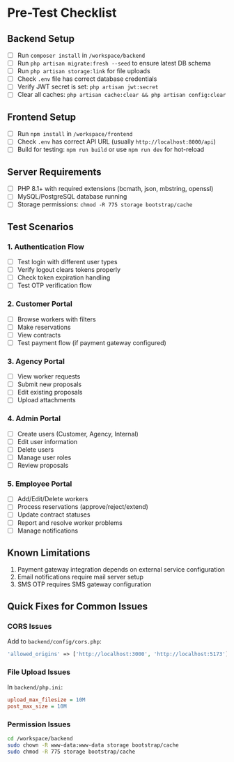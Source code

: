 # Pre-Test Checklist

## Backend Setup
- [ ] Run `composer install` in `/workspace/backend`
- [ ] Run `php artisan migrate:fresh --seed` to ensure latest DB schema
- [ ] Run `php artisan storage:link` for file uploads
- [ ] Check `.env` file has correct database credentials
- [ ] Verify JWT secret is set: `php artisan jwt:secret`
- [ ] Clear all caches: `php artisan cache:clear && php artisan config:clear`

## Frontend Setup
- [ ] Run `npm install` in `/workspace/frontend`
- [ ] Check `.env` has correct API URL (usually `http://localhost:8000/api`)
- [ ] Build for testing: `npm run build` or use `npm run dev` for hot-reload

## Server Requirements
- [ ] PHP 8.1+ with required extensions (bcmath, json, mbstring, openssl)
- [ ] MySQL/PostgreSQL database running
- [ ] Storage permissions: `chmod -R 775 storage bootstrap/cache`

## Test Scenarios

### 1. Authentication Flow
- [ ] Test login with different user types
- [ ] Verify logout clears tokens properly
- [ ] Check token expiration handling
- [ ] Test OTP verification flow

### 2. Customer Portal
- [ ] Browse workers with filters
- [ ] Make reservations
- [ ] View contracts
- [ ] Test payment flow (if payment gateway configured)

### 3. Agency Portal
- [ ] View worker requests
- [ ] Submit new proposals
- [ ] Edit existing proposals
- [ ] Upload attachments

### 4. Admin Portal
- [ ] Create users (Customer, Agency, Internal)
- [ ] Edit user information
- [ ] Delete users
- [ ] Manage user roles
- [ ] Review proposals

### 5. Employee Portal
- [ ] Add/Edit/Delete workers
- [ ] Process reservations (approve/reject/extend)
- [ ] Update contract statuses
- [ ] Report and resolve worker problems
- [ ] Manage notifications

## Known Limitations
1. Payment gateway integration depends on external service configuration
2. Email notifications require mail server setup
3. SMS OTP requires SMS gateway configuration

## Quick Fixes for Common Issues

### CORS Issues
Add to `backend/config/cors.php`:
```php
'allowed_origins' => ['http://localhost:3000', 'http://localhost:5173'],
```

### File Upload Issues
In `backend/php.ini`:
```ini
upload_max_filesize = 10M
post_max_size = 10M
```

### Permission Issues
```bash
cd /workspace/backend
sudo chown -R www-data:www-data storage bootstrap/cache
sudo chmod -R 775 storage bootstrap/cache
```